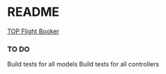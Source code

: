 # README

[TOP Flight Booker](https://www.theodinproject.com/lessons/ruby-on-rails-flight-booker)

### TO DO
Build tests for all models
Build tests for all controllers
